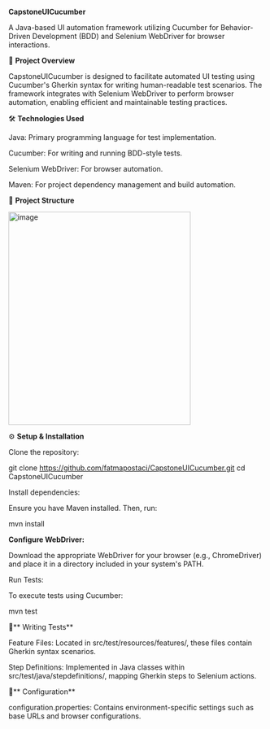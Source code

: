 **CapstoneUICucumber**

A Java-based UI automation framework utilizing Cucumber for Behavior-Driven Development (BDD) and Selenium WebDriver for browser interactions.

📌 **Project Overview**

CapstoneUICucumber is designed to facilitate automated UI testing using Cucumber's Gherkin syntax for writing human-readable test scenarios. The framework integrates with Selenium WebDriver to perform browser automation, enabling efficient and maintainable testing practices.

🛠️ **Technologies Used**

Java: Primary programming language for test implementation.

Cucumber: For writing and running BDD-style tests.

Selenium WebDriver: For browser automation.

Maven: For project dependency management and build automation.


📁 **Project Structure**

<img width="358" height="419" alt="image" src="https://github.com/user-attachments/assets/88f4e2f0-9fc8-4bdf-9903-1290d2ea9f3a" />


⚙️ **Setup & Installation**

Clone the repository:

git clone https://github.com/fatmapostaci/CapstoneUICucumber.git
cd CapstoneUICucumber


Install dependencies:

Ensure you have Maven installed. Then, run:

mvn install


**Configure WebDriver:**

Download the appropriate WebDriver for your browser (e.g., ChromeDriver) and place it in a directory included in your system's PATH.

Run Tests:

To execute tests using Cucumber:

mvn test

🧪** Writing Tests**

Feature Files: Located in src/test/resources/features/, these files contain Gherkin syntax scenarios.

Step Definitions: Implemented in Java classes within src/test/java/stepdefinitions/, mapping Gherkin steps to Selenium actions.

🔧** Configuration**

configuration.properties: Contains environment-specific settings such as base URLs and browser configurations.
